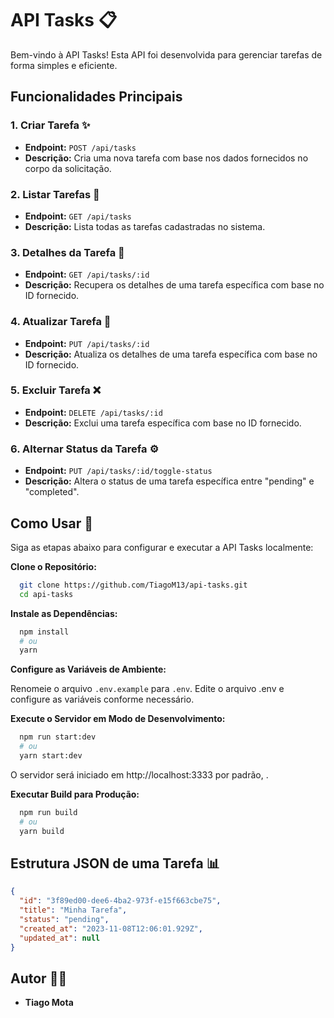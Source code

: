 # API Tasks 📋

Bem-vindo à API Tasks! Esta API foi desenvolvida para gerenciar tarefas de forma simples e eficiente.

## Funcionalidades Principais

### 1. Criar Tarefa ✨

- **Endpoint:** `POST /api/tasks`
- **Descrição:** Cria uma nova tarefa com base nos dados fornecidos no corpo da solicitação.

### 2. Listar Tarefas 📝

- **Endpoint:** `GET /api/tasks`
- **Descrição:** Lista todas as tarefas cadastradas no sistema.

### 3. Detalhes da Tarefa 📄

- **Endpoint:** `GET /api/tasks/:id`
- **Descrição:** Recupera os detalhes de uma tarefa específica com base no ID fornecido.

### 4. Atualizar Tarefa 🔄

- **Endpoint:** `PUT /api/tasks/:id`
- **Descrição:** Atualiza os detalhes de uma tarefa específica com base no ID fornecido.

### 5. Excluir Tarefa ❌

- **Endpoint:** `DELETE /api/tasks/:id`
- **Descrição:** Exclui uma tarefa específica com base no ID fornecido.

### 6. Alternar Status da Tarefa ⚙️

- **Endpoint:** `PUT /api/tasks/:id/toggle-status`
- **Descrição:** Altera o status de uma tarefa específica entre "pending" e "completed".

## Como Usar 🚀

Siga as etapas abaixo para configurar e executar a API Tasks localmente:

**Clone o Repositório:**

```bash
  git clone https://github.com/TiagoM13/api-tasks.git
  cd api-tasks
```
**Instale as Dependências:**

```bash
  npm install
  # ou
  yarn
```
**Configure as Variáveis de Ambiente:**

Renomeie o arquivo `.env.example` para `.env`.
Edite o arquivo .env e configure as variáveis conforme necessário.

**Execute o Servidor em Modo de Desenvolvimento:**

```bash
  npm run start:dev
  # ou
  yarn start:dev
```
O servidor será iniciado em http://localhost:3333 por padrão, .

**Executar Build para Produção:**

```bash
  npm run build
  # ou
  yarn build
```
<!-- **Executar Testes:**

```bash
  npm test
  # ou
  yarn test
``` -->

## Estrutura JSON de uma Tarefa 📊

```json
{
  "id": "3f89ed00-dee6-4ba2-973f-e15f663cbe75",
  "title": "Minha Tarefa",
  "status": "pending",
  "created_at": "2023-11-08T12:06:01.929Z",
  "updated_at": null
}
```

## Autor 👨‍💻

- **Tiago Mota**
